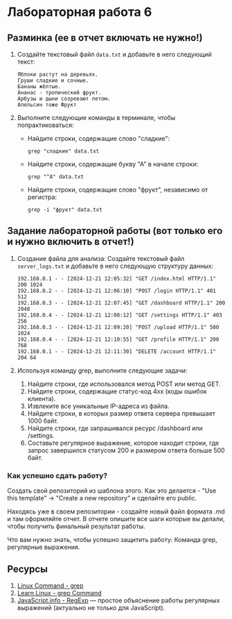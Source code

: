 # Лабораторная работа 6

## Разминка (ее в отчет включать не нужно!)

1. Создайте текстовый файл `data.txt` и добавьте в него следующий текст:
    ```
    Яблоки растут на деревьях.
    Груши сладкие и сочные.
    Бананы жёлтые.
    Ананас - тропический фрукт.
    Арбузы и дыни созревают летом.
    Апельсин тоже Фрукт
    ```

2. Выполните следующие команды в терминале, чтобы попрактиковаться:
    - Найдите строки, содержащие слово "сладкие":
      ```
      grep "сладкие" data.txt
      ```
    - Найдите строки, содержащие букву "А" в начале строки:
      ```
      grep "^А" data.txt
      ```
    - Найдите строки, содержащие слово "фрукт", независимо от регистра:
      ```
      grep -i "фрукт" data.txt
      ```


## Задание лабораторной работы (вот только его и нужно включить в отчет!)

1. Создание файла для анализа:
    Создайте текстовый файл `server_logs.txt` и добавьте в него следующую структуру данных:
    
    ```
    192.168.0.1 - - [2024-12-21 12:05:32] "GET /index.html HTTP/1.1" 200 1024
    192.168.0.2 - - [2024-12-21 12:06:10] "POST /login HTTP/1.1" 401 512
    192.168.0.3 - - [2024-12-21 12:07:45] "GET /dashboard HTTP/1.1" 200 2048
    192.168.0.4 - - [2024-12-21 12:08:12] "GET /settings HTTP/1.1" 403 256
    192.168.0.3 - - [2024-12-21 12:09:20] "POST /upload HTTP/1.1" 500 1024
    192.168.0.4 - - [2024-12-21 12:10:55] "GET /profile HTTP/1.1" 200 768
    192.168.0.1 - - [2024-12-21 12:11:30] "DELETE /account HTTP/1.1" 204 64
    ```
2. Используя команду grep, выполните следующие задачи: 
    1. Найдите строки, где использовался метод POST или метод GET.
    2. Найдите строки, содержащие статус-код 4xx (коды ошибок клиента).
    3. Извлеките все уникальные IP-адреса из файла.
    4. Найдите строки, в которых размер ответа сервера превышает 1000 байт.
    5. Найдите строки, где запрашивался ресурс /dashboard или /settings.
    6. Составьте регулярное выражение, которое находит строки, где запрос завершился статусом 200 и размером ответа больше 500 байт.

### Как успешно сдать работу?

Создать свой репозиторий из шаблона этого. Как это делается - "Use this template" -> "Create a new repository" и сделайте его public.

Находясь уже в своем репозитории - создайте новый файл формата .md и там оформляйте отчет. В отчете опишите все шаги которые вы делали, чтобы получить финальный результат работы.

Что вам нужно знать, чтобы успешно защитить работу:
Команда grep, регулярные выражения.

## Ресурсы

1. [Linux Command - grep](https://man7.org/linux/man-pages/man1/grep.1.html)
2. [Learn Linux - grep Command](https://www.geeksforgeeks.org/grep-command-in-unixlinux/)
3. [JavaScript.info - RegExp](https://javascript.info/regular-expressions) — простое объяснение работы регулярных выражений (актуально не только для JavaScript).
   
